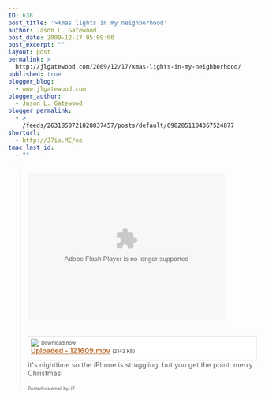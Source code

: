 ```yaml
---
ID: 636
post_title: '>Xmas lights in my neighborhood'
author: Jason L. Gatewood
post_date: 2009-12-17 05:09:00
post_excerpt: ""
layout: post
permalink: >
  http://jlgatewood.com/2009/12/17/xmas-lights-in-my-neighborhood/
published: true
blogger_blog:
  - www.jlgatewood.com
blogger_author:
  - Jason L. Gatewood
blogger_permalink:
  - >
    /feeds/2631850721828837457/posts/default/6982851104367524877
shorturl:
  - http://J7is.ME/ee
tmac_last_id:
  - ""
---
```

><object height="300" width="400"><param name="allowfullscreen" value="true" /><param name="allowscriptaccess" value="always" /><param name="movie" value="http://www.facebook.com/v/230074650498" /><embed src="http://www.facebook.com/v/230074650498" type="application/x-shockwave-flash" allowscriptaccess="always" allowfullscreen="true" width="400" height="300"></embed></object><br /><br /><div style="background-color: white; border: 1px solid #ddd; line-height: 16px; margin-top: 5px; padding: 5px 5px 10px 5px;"><div style="float: left; margin-right: 5px; overflow: visible;"><a href="http://posterous.com/getfile/files.posterous.com/starrwulfe/5PWemSV451c46zw9MxRVFgjl8Ce3YwxKAx6jXiSMZB28PefzZDWJx8bymCXV/Uploaded_-_121609.mov" style="color: #bc7134;"><img src="http://posterous.com/images/filetypes/mov.png" style="border: none;" /></a><br /></div><div style="color: #424037; font-size: 10px; line-height: 16px;">Download now<br /></div><b><a href="http://posterous.com/getfile/files.posterous.com/starrwulfe/5PWemSV451c46zw9MxRVFgjl8Ce3YwxKAx6jXiSMZB28PefzZDWJx8bymCXV/Uploaded_-_121609.mov" style="color: #bc7134;">Uploaded - 121609.mov</a></b> <span style="color: #424037; font-size: 10px;">(2143 KB)</span>       <br /></div>it's nighttime so the iPhone is struggling. but you get the point. merry Christmas! <br /><br /><div style="font-size: 9px;">Posted via email by J7  <br /></div>